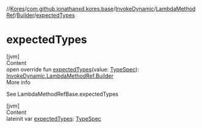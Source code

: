 //[Kores](../../../../index.md)/[com.github.jonathanxd.kores.base](../../../index.md)/[InvokeDynamic](../../index.md)/[LambdaMethodRef](../index.md)/[Builder](index.md)/[expectedTypes](expected-types.md)



# expectedTypes  
[jvm]  
Content  
open override fun [expectedTypes](expected-types.md)(value: [TypeSpec](../../../-type-spec/index.md)): [InvokeDynamic.LambdaMethodRef.Builder](index.md)  
More info  


See LambdaMethodRefBase.expectedTypes

  


[jvm]  
Content  
lateinit var [expectedTypes](expected-types.md): [TypeSpec](../../../-type-spec/index.md)  



